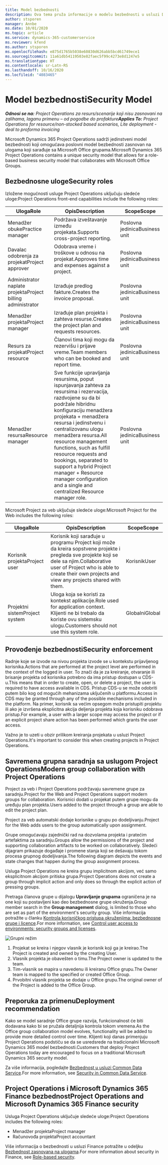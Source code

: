 ```yaml
---
title: Model bezbednosti
description: Ova tema pruža informacije o modelu bezbednosti u usluzi Dynamics 365 Project Operations.
author: stsporen
manager: Annbe
ms.date: 10/01/2020
ms.topic: article
ms.service: dynamics-365-customerservice
ms.reviewer: kfend
ms.author: stsporen
ms.openlocfilehash: e875d1765b5038e60830d626abb5bcd61749ece1
ms.sourcegitcommit: 11a61db54119503e82faec5f99c4273e8d1247e5
ms.translationtype: HT
ms.contentlocale: sr-Latn-RS
ms.lasthandoff: 10/16/2020
ms.locfileid: "4083465"
---
```

# <a name="security-model"></a><span data-ttu-id="c1acc-103">Model bezbednosti</span><span class="sxs-lookup"><span data-stu-id="c1acc-103">Security Model</span></span>

<span data-ttu-id="c1acc-104">_**Odnosi se na:** Project Operations za resurs/scenarije koji nisu zasnovani na zalihama, laganu primenu – od pogodbe do profakture_</span><span class="sxs-lookup"><span data-stu-id="c1acc-104">_**Applies To:** Project Operations for resource/non-stocked based scenarios, Lite deployment - deal to proforma invoicing_</span></span>

<span data-ttu-id="c1acc-105">Microsoft Dynamics 365 Project Operations sadrži jedinstveni model bezbednosti koji omogućava poslovni model bezbednosti zasnovan na ulogama koji sarađuje sa Microsoft Office grupama.</span><span class="sxs-lookup"><span data-stu-id="c1acc-105">Microsoft Dynamics 365 Project Operations contains a unique security model that allows for a role-based business security model that collaborates with Microsoft Office Groups.</span></span> 


## <a name="security-roles"></a><span data-ttu-id="c1acc-106">Bezbednosne uloge</span><span class="sxs-lookup"><span data-stu-id="c1acc-106">Security roles</span></span>
<span data-ttu-id="c1acc-107">Izložene mogućnosti usluge Project Operations uključuju sledeće uloge:</span><span class="sxs-lookup"><span data-stu-id="c1acc-107">Project Operations front-end capabilities include the following roles:</span></span>

| <span data-ttu-id="c1acc-108">Uloga</span><span class="sxs-lookup"><span data-stu-id="c1acc-108">Role</span></span>                          | <span data-ttu-id="c1acc-109">Opis</span><span class="sxs-lookup"><span data-stu-id="c1acc-109">Description</span></span>                                                                                                                                                                 | <span data-ttu-id="c1acc-110">Scope</span><span class="sxs-lookup"><span data-stu-id="c1acc-110">Scope</span></span> |
|-------------------------------|-----------------------------------------------------------------------------------------------------------------------------------------------------------------------------|------|
| <span data-ttu-id="c1acc-111">Menadžer obuke</span><span class="sxs-lookup"><span data-stu-id="c1acc-111">Practice manager</span></span>              | <span data-ttu-id="c1acc-112">Podržava izveštavanje između projekata.</span><span class="sxs-lookup"><span data-stu-id="c1acc-112">Supports cross-project reporting.</span></span>                                                                                                            | <span data-ttu-id="c1acc-113">Poslovna jedinica</span><span class="sxs-lookup"><span data-stu-id="c1acc-113">Business unit</span></span>              |
| <span data-ttu-id="c1acc-114">Davalac odobrenja za projekat</span><span class="sxs-lookup"><span data-stu-id="c1acc-114">Project approver</span></span>              | <span data-ttu-id="c1acc-115">Odobrava vreme i troškove u odnosu na projekat.</span><span class="sxs-lookup"><span data-stu-id="c1acc-115">Approves time and expenses against a project.</span></span>                                                                                                                              | <span data-ttu-id="c1acc-116">Poslovna jedinica</span><span class="sxs-lookup"><span data-stu-id="c1acc-116">Business unit</span></span> |
| <span data-ttu-id="c1acc-117">Administrator naplate projekta</span><span class="sxs-lookup"><span data-stu-id="c1acc-117">Project billing administrator</span></span> | <span data-ttu-id="c1acc-118">Izrađuje predlog fakture.</span><span class="sxs-lookup"><span data-stu-id="c1acc-118">Creates the invoice proposal.</span></span>                                                                                                                                                 | <span data-ttu-id="c1acc-119">Poslovna jedinica</span><span class="sxs-lookup"><span data-stu-id="c1acc-119">Business unit</span></span> |
| <span data-ttu-id="c1acc-120">Menadžer projekta</span><span class="sxs-lookup"><span data-stu-id="c1acc-120">Project manager</span></span>               | <span data-ttu-id="c1acc-121">Izrađuje plan projekta i zahteva resurse.</span><span class="sxs-lookup"><span data-stu-id="c1acc-121">Creates the project plan and requests resources.</span></span>                                                                                                                              | <span data-ttu-id="c1acc-122">Poslovna jedinica</span><span class="sxs-lookup"><span data-stu-id="c1acc-122">Business unit</span></span> |
| <span data-ttu-id="c1acc-123">Resurs za projekat</span><span class="sxs-lookup"><span data-stu-id="c1acc-123">Project resource</span></span>              | <span data-ttu-id="c1acc-124">Članovi tima koji mogu da rezervišu i prijave vreme.</span><span class="sxs-lookup"><span data-stu-id="c1acc-124">Team members who can be booked and report time.</span></span>                                                                                                          | <span data-ttu-id="c1acc-125">Poslovna jedinica</span><span class="sxs-lookup"><span data-stu-id="c1acc-125">Business unit</span></span>|
| <span data-ttu-id="c1acc-126">Menadžer resursa</span><span class="sxs-lookup"><span data-stu-id="c1acc-126">Resource manager</span></span>              | <span data-ttu-id="c1acc-127">Sve funkcije upravljanja resursima, poput ispunjavanja zahteva za resursima i rezervacija, razdvojene su da bi podržale hibridnu konfiguraciju menadžera projekata + menadžera resursa i jedinstvenu i centralizovanu ulogu menadžera resursa.</span><span class="sxs-lookup"><span data-stu-id="c1acc-127">All resource management functions, such as fulfill resource requests and bookings, separated to support a hybrid Project manager + Resource manager configuration and a single and centralized Resource manager role.</span></span> | <span data-ttu-id="c1acc-128">Poslovna jedinica</span><span class="sxs-lookup"><span data-stu-id="c1acc-128">Business unit</span></span> |


<span data-ttu-id="c1acc-129">Microsoft Project za veb uključuje sledeće uloge:</span><span class="sxs-lookup"><span data-stu-id="c1acc-129">Microsoft Project for the Web includes the following roles:</span></span>

| <span data-ttu-id="c1acc-130">Uloga</span><span class="sxs-lookup"><span data-stu-id="c1acc-130">Role</span></span>           | <span data-ttu-id="c1acc-131">Opis</span><span class="sxs-lookup"><span data-stu-id="c1acc-131">Description</span></span>                                                                                                        | <span data-ttu-id="c1acc-132">Scope</span><span class="sxs-lookup"><span data-stu-id="c1acc-132">Scope</span></span>  |
|----------------|--------------------------------------------------------------------------------------------------------------------|--------|
| <span data-ttu-id="c1acc-133">Korisnik projekta</span><span class="sxs-lookup"><span data-stu-id="c1acc-133">Project user</span></span>   | <span data-ttu-id="c1acc-134">Korisnik koji sarađuje u programu Project   koji može da kreira sopstvene projekte i pregleda sve projekte koji se dele sa   njim.</span><span class="sxs-lookup"><span data-stu-id="c1acc-134">Collaborative user of Project   who is able to create their own projects and view any projects shared with   them.</span></span> | <span data-ttu-id="c1acc-135">Korisnik</span><span class="sxs-lookup"><span data-stu-id="c1acc-135">User</span></span>   |
| <span data-ttu-id="c1acc-136">Projektni sistem</span><span class="sxs-lookup"><span data-stu-id="c1acc-136">Project system</span></span> | <span data-ttu-id="c1acc-137">Uloga koja se koristi za kontekst   aplikacije.</span><span class="sxs-lookup"><span data-stu-id="c1acc-137">Role used for application   context.</span></span> <span data-ttu-id="c1acc-138">Klijenti ne bi trebalo da koriste ovu sistemsku ulogu.</span><span class="sxs-lookup"><span data-stu-id="c1acc-138">Customers should not use this system role.</span></span>                                    | <span data-ttu-id="c1acc-139">Globalni</span><span class="sxs-lookup"><span data-stu-id="c1acc-139">Global</span></span> |

## <a name="security-enforcement"></a><span data-ttu-id="c1acc-140">Provođenje bezbednosti</span><span class="sxs-lookup"><span data-stu-id="c1acc-140">Security enforcement</span></span>
<span data-ttu-id="c1acc-141">Radnje koje se izvode na nivou projekta izvode se u kontekstu prijavljenog korisnika.</span><span class="sxs-lookup"><span data-stu-id="c1acc-141">Actions that are performed at the project level are performed in the context of the logged in user.</span></span> <span data-ttu-id="c1acc-142">To znači da je za kreiranje, otvaranje ili brisanje projekta od korisnika potrebno da ima pristup dostupan u CDS-u.</span><span class="sxs-lookup"><span data-stu-id="c1acc-142">This means that in order to create, open, or delete a project, the user is required to have access available in CDS.</span></span> <span data-ttu-id="c1acc-143">Pristup CDS-u se može odobriti putem bilo kog od mogućih mehanizama uključenih u platformu.</span><span class="sxs-lookup"><span data-stu-id="c1acc-143">Access in CDS may be granted through any of the possible mechanisms included in the platform.</span></span> <span data-ttu-id="c1acc-144">Na primer, korisnik sa većim opsegom može pristupiti projektu ili ako je izvršena eksplicitna akcija deljenja projekta koja korisniku odobrava pristup.</span><span class="sxs-lookup"><span data-stu-id="c1acc-144">For example, a user with a larger scope may access the project or if an explicit project share action has been performed which grants the user access.</span></span>

<span data-ttu-id="c1acc-145">Važno je to uzeti u obzir prilikom kreiranja projekata u usluzi Project Operations.</span><span class="sxs-lookup"><span data-stu-id="c1acc-145">It's important to consider this when creating projects in Project Operations.</span></span>

## <a name="modern-group-collaboration-with-project-operations"></a><span data-ttu-id="c1acc-146">Savremena grupna saradnja sa uslugom Project Operations</span><span class="sxs-lookup"><span data-stu-id="c1acc-146">Modern group collaboration with Project Operations</span></span>
<span data-ttu-id="c1acc-147">Project za veb i Project Operations podržavaju savremene grupe za saradnju.</span><span class="sxs-lookup"><span data-stu-id="c1acc-147">Project for the Web and Project Operations support modern groups for collaboration.</span></span> <span data-ttu-id="c1acc-148">Korisnici dodati u projekat putem grupe mogu da uređuju plan projekta.</span><span class="sxs-lookup"><span data-stu-id="c1acc-148">Users added to the project through a group are able to edit the project plan.</span></span>

<span data-ttu-id="c1acc-149">Project za veb automatski dodaje korisnike u grupu po dodeljivanju.</span><span class="sxs-lookup"><span data-stu-id="c1acc-149">Project for the Web adds users to the group automatically upon assignment.</span></span>

<span data-ttu-id="c1acc-150">Grupe omogućavaju zajednički rad na dozvolama projekta i pratećim artefaktima za saradnju.</span><span class="sxs-lookup"><span data-stu-id="c1acc-150">Groups allow the permissions of the project and supporting collaboration artifacts to be worked on collaboratively.</span></span> <span data-ttu-id="c1acc-151">Sledeći dijagram prikazuje događaje i promene stanja koji se dešavaju tokom procesa grupnog dodeljivanja.</span><span class="sxs-lookup"><span data-stu-id="c1acc-151">The following diagram depicts the events and state changes that happen during the group assignment process.</span></span>

<span data-ttu-id="c1acc-152">Usluga Project Operations ne kreira grupu implicitnom akcijom, već samo eksplicitnom akcijom pritiska grupa.</span><span class="sxs-lookup"><span data-stu-id="c1acc-152">Project Operations does not create a group through implicit action and only does so through the explicit action of pressing groups.</span></span>

<span data-ttu-id="c1acc-153">Pretraga članova grupe u dijalogu **Upravljanje grupama** ograničena je na one koji su postavljeni kao deo bezbednosne grupe okruženja.</span><span class="sxs-lookup"><span data-stu-id="c1acc-153">Group member search in the **Group management** dialog, is limited to those who are set as part of the environment's security group.</span></span> <span data-ttu-id="c1acc-154">Više informacija potražite u članku [Kontrola korisničkog pristupa okruženjima: bezbednosne grupe i licence](https://docs.microsoft.com/power-platform/admin/control-user-access).</span><span class="sxs-lookup"><span data-stu-id="c1acc-154">For more information, see [Control user access to environments: security groups and licenses](https://docs.microsoft.com/power-platform/admin/control-user-access).</span></span>

![Grupni režim](./media/groupsmode.png)

1. <span data-ttu-id="c1acc-156">Projekat se kreira i njegov vlasnik je korisnik koji ga je kreirao.</span><span class="sxs-lookup"><span data-stu-id="c1acc-156">The Project is created and owned by the creating User.</span></span>
2. <span data-ttu-id="c1acc-157">Vlasnik projekta je obavešten o timu.</span><span class="sxs-lookup"><span data-stu-id="c1acc-157">The Project owner is updated to the team.</span></span>
3. <span data-ttu-id="c1acc-158">Tim-vlasnik se mapira u navedenu ili kreiranu Office grupu.</span><span class="sxs-lookup"><span data-stu-id="c1acc-158">The Owner team is mapped to the specified or created Office Group.</span></span>
4. <span data-ttu-id="c1acc-159">Prvobitni vlasnik projekta se dodaje u Office grupu.</span><span class="sxs-lookup"><span data-stu-id="c1acc-159">The original owner of the Project is added to the Office Group.</span></span>

## <a name="deployment-recommendation"></a><span data-ttu-id="c1acc-160">Preporuka za primenu</span><span class="sxs-lookup"><span data-stu-id="c1acc-160">Deployment recommendation</span></span>
<span data-ttu-id="c1acc-161">Kako se model saradnje Office grupe razvija, funkcionalnost će biti dodavana kako bi se pružala detaljnija kontrola tokom vremena.</span><span class="sxs-lookup"><span data-stu-id="c1acc-161">As the Office group collaboration model evolves, functionality will be added to provide more detailed control over time.</span></span> <span data-ttu-id="c1acc-162">Klijenti koji danas primenjuju Project Operations podstiču se da se usredsrede na tradicionalni Microsoft Dynamics 365 model bezbednosti.</span><span class="sxs-lookup"><span data-stu-id="c1acc-162">Customers that deploy Project Operations today are encouraged to focus on a traditional Microsoft Dynamics 365 security model.</span></span>

<span data-ttu-id="c1acc-163">Za više informacija, pogledajte [Bezbednost u usluzi Common Data Service](https://docs.microsoft.com/power-platform/admin/wp-security).</span><span class="sxs-lookup"><span data-stu-id="c1acc-163">For more information, see [Security in Common Data Service](https://docs.microsoft.com/power-platform/admin/wp-security).</span></span>

## <a name="project-operations-and-microsoft-dynamics-365-finance-security"></a><span data-ttu-id="c1acc-164">Project Operations i Microsoft Dynamics 365 Finance bezbednost</span><span class="sxs-lookup"><span data-stu-id="c1acc-164">Project Operations and Microsoft Dynamics 365 Finance security</span></span>
<span data-ttu-id="c1acc-165">Usluga Project Operations uključuje sledeće uloge:</span><span class="sxs-lookup"><span data-stu-id="c1acc-165">Project Operations includes the following roles:</span></span>

- <span data-ttu-id="c1acc-166">Menadžer projekta</span><span class="sxs-lookup"><span data-stu-id="c1acc-166">Project manager</span></span>
- <span data-ttu-id="c1acc-167">Računovođa projekta</span><span class="sxs-lookup"><span data-stu-id="c1acc-167">Project accountant</span></span>

<span data-ttu-id="c1acc-168">Više informacija o bezbednosti u usluzi Finance potražite u odeljku [Bezbednost zasnovana na ulogama](https://docs.microsoft.com/dynamics365/fin-ops-core/dev-itpro/sysadmin/role-based-security).</span><span class="sxs-lookup"><span data-stu-id="c1acc-168">For more information about security in Finance, see [Role-based security](https://docs.microsoft.com/dynamics365/fin-ops-core/dev-itpro/sysadmin/role-based-security).</span></span>


